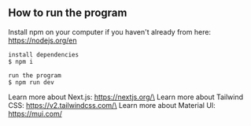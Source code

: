 ## How to run the program

Install npm on your computer if you haven't already from here: https://nodejs.org/en
```
install dependencies
$ npm i

run the program
$ npm run dev

```

Learn more about Next.js: https://nextjs.org/\
Learn more about Tailwind CSS: https://v2.tailwindcss.com/\
Learn more about Material UI: https://mui.com/